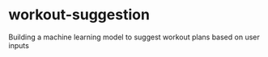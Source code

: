 # workout-suggestion
Building a machine learning model to suggest workout plans based on user inputs

